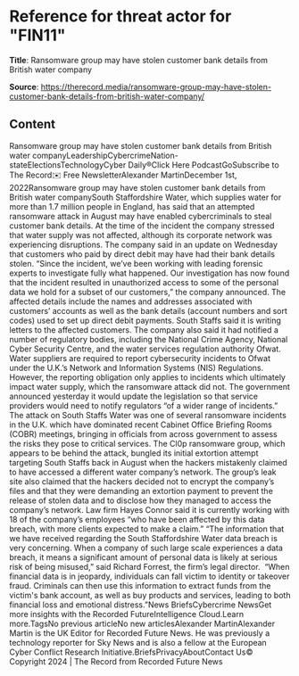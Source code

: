 # Reference for threat actor for "FIN11"

**Title**: Ransomware group may have stolen customer bank details from British water company

**Source**: https://therecord.media/ransomware-group-may-have-stolen-customer-bank-details-from-british-water-company/

## Content
Ransomware group may have stolen customer bank details from British water companyLeadershipCybercrimeNation-stateElectionsTechnologyCyber Daily®Click Here PodcastGoSubscribe to The Record✉️ Free NewsletterAlexander MartinDecember 1st, 2022Ransomware group may have stolen customer bank details from British water companySouth Staffordshire Water, which supplies water for more than 1.7 million people in England, has said that an attempted ransomware attack in August may have enabled cybercriminals to steal customer bank details.
At the time of the incident the company stressed that water supply was not affected, although its corporate network was experiencing disruptions. The company said in an update on Wednesday that customers who paid by direct debit may have had their bank details stolen.
“Since the incident, we’ve been working with leading forensic experts to investigate fully what happened. Our investigation has now found that the incident resulted in unauthorized access to some of the personal data we hold for a subset of our customers,” the company announced.
The affected details include the names and addresses associated with customers’ accounts as well as the bank details (account numbers and sort codes) used to set up direct debit payments. South Staffs said it is writing letters to the affected customers.
The company also said it had notified a number of regulatory bodies, including the National Crime Agency, National Cyber Security Centre, and the water services regulation authority Ofwat.
Water suppliers are required to report cybersecurity incidents to Ofwat under the U.K.’s Network and Information Systems (NIS) Regulations. However, the reporting obligation only applies to incidents which ultimately impact water supply, which the ransomware attack did not. The government announced yesterday it would update the legislation so that service providers would need to notify regulators “of a wider range of incidents.”
The attack on South Staffs Water was one of several ransomware incidents in the U.K. which have dominated recent Cabinet Office Briefing Rooms (COBR) meetings, bringing in officials from across government to assess the risks they pose to critical services.
The Cl0p ransomware group, which appears to be behind the attack, bungled its initial extortion attempt targeting South Staffs back in August when the hackers mistakenly claimed to have accessed a different water company’s network.
The group’s leak site also claimed that the hackers decided not to encrypt the company’s files and that they were demanding an extortion payment to prevent the release of stolen data and to disclose how they managed to access the company’s network.
Law firm Hayes Connor said it is currently working with 18 of the company’s employees “who have been affected by this data breach, with more clients expected to make a claim.”
“The information that we have received regarding the South Staffordshire Water data breach is very concerning. When a company of such large scale experiences a data breach, it means a significant amount of personal data is likely at serious risk of being misused,” said Richard Forrest, the firm’s legal director. 
“When financial data is in jeopardy, individuals can fall victim to identity or takeover fraud. Criminals can then use this information to extract funds from the victim's bank account, as well as buy products and services, leading to both financial loss and emotional distress.”News BriefsCybercrime NewsGet more insights with the Recorded FutureIntelligence Cloud.Learn more.TagsNo previous articleNo new articlesAlexander MartinAlexander Martin is the UK Editor for Recorded Future News. He was previously a technology reporter for Sky News and is also a fellow at the European Cyber Conflict Research Initiative.BriefsPrivacyAboutContact Us© Copyright 2024 | The Record from Recorded Future News